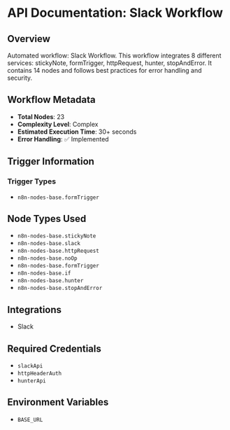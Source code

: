 # API Documentation: Slack Workflow

## Overview
Automated workflow: Slack Workflow. This workflow integrates 8 different services: stickyNote, formTrigger, httpRequest, hunter, stopAndError. It contains 14 nodes and follows best practices for error handling and security.

## Workflow Metadata
- **Total Nodes**: 23
- **Complexity Level**: Complex
- **Estimated Execution Time**: 30+ seconds
- **Error Handling**: ✅ Implemented

## Trigger Information
### Trigger Types
- `n8n-nodes-base.formTrigger`

## Node Types Used
- `n8n-nodes-base.stickyNote`
- `n8n-nodes-base.slack`
- `n8n-nodes-base.httpRequest`
- `n8n-nodes-base.noOp`
- `n8n-nodes-base.formTrigger`
- `n8n-nodes-base.if`
- `n8n-nodes-base.hunter`
- `n8n-nodes-base.stopAndError`

## Integrations
- Slack

## Required Credentials
- `slackApi`
- `httpHeaderAuth`
- `hunterApi`

## Environment Variables
- `BASE_URL`
